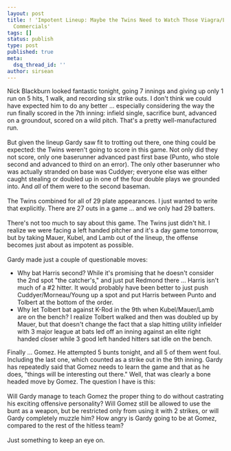 ```yaml
---
layout: post
title: ! 'Impotent Lineup: Maybe the Twins Need to Watch Those Viagra/Levitra/Cialis
  Commercials'
tags: []
status: publish
type: post
published: true
meta:
  dsq_thread_id: ''
author: sirsean
---
```

Nick Blackburn looked fantastic tonight, going 7 innings and giving up only 1 run on 5 hits, 1 walk, and recording six strike outs. I don't think we could have expected him to do any better ... especially considering the way the run finally scored in the 7th inning: infield single, sacrifice bunt, advanced on a groundout, scored on a wild pitch. That's a pretty well-manufactured run.<br /><br />But given the lineup Gardy saw fit to trotting out there, one thing could be expected: the Twins weren't going to score in this game. Not only did they not score, only one baserunner advanced past first base (Punto, who stole second and advanced to third on an error). The only other baserunner who was actually stranded on base was Cuddyer; everyone else was either caught stealing or doubled up in one of the four double plays we grounded into. And <i>all</i> of them were to the second baseman.<br /><br />The Twins combined for all of 29 plate appearances. I just wanted to write that explicitly. There are 27 outs in a game ... and we only had 29 batters.<br /><br />There's not too much to say about this game. The Twins just didn't hit. I realize we were facing a left handed pitcher and it's a day game tomorrow, but by taking Mauer, Kubel, and Lamb out of the lineup, the offense becomes just about as impotent as possible. <br /><br />Gardy made just a couple of questionable moves:<br /><ul><li>Why bat Harris second? While it's promising that he doesn't consider the 2nd spot "the catcher's," and just put Redmond there ... Harris isn't much of a #2 hitter. It would probably have been better to just push Cuddyer/Morneau/Young up a spot and put Harris between Punto and Tolbert at the bottom of the order.</li><li>Why let Tolbert bat against K-Rod in the 9th when Kubel/Mauer/Lamb are on the bench? I realize Tolbert walked and then was doubled up by Mauer, but that doesn't change the fact that a slap hitting utility infielder with 3 major league at bats led off an inning against an elite right handed closer while 3 good left handed hitters sat idle on the bench.</li></ul>Finally ... Gomez. He attempted 5 bunts tonight, and all 5 of them went foul. Including the last one, which counted as a strike out in the 9th inning. Gardy has repeatedly said that Gomez needs to learn the game and that as he does, "things will be interesting out there." Well, that was clearly a bone headed move by Gomez. The question I have is this:<br /><br />Will Gardy manage to teach Gomez the proper thing to do without castrating his exciting offensive personality? Will Gomez still be allowed to use the bunt as a weapon, but be restricted only from using it with 2 strikes, or will Gardy completely muzzle him? How angry is Gardy going to be at Gomez, compared to the rest of the hitless team?<br /><br />Just something to keep an eye on.<br />
